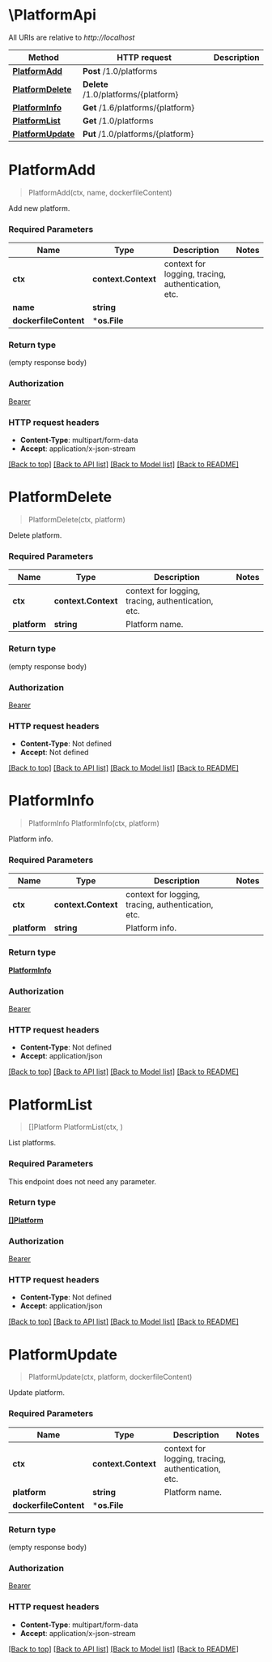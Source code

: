 # \PlatformApi

All URIs are relative to *http://localhost*

Method | HTTP request | Description
------------- | ------------- | -------------
[**PlatformAdd**](PlatformApi.md#PlatformAdd) | **Post** /1.0/platforms | 
[**PlatformDelete**](PlatformApi.md#PlatformDelete) | **Delete** /1.0/platforms/{platform} | 
[**PlatformInfo**](PlatformApi.md#PlatformInfo) | **Get** /1.6/platforms/{platform} | 
[**PlatformList**](PlatformApi.md#PlatformList) | **Get** /1.0/platforms | 
[**PlatformUpdate**](PlatformApi.md#PlatformUpdate) | **Put** /1.0/platforms/{platform} | 


# **PlatformAdd**
> PlatformAdd(ctx, name, dockerfileContent)


Add new platform.

### Required Parameters

Name | Type | Description  | Notes
------------- | ------------- | ------------- | -------------
 **ctx** | **context.Context** | context for logging, tracing, authentication, etc.
  **name** | **string**|  | 
  **dockerfileContent** | ***os.File**|  | 

### Return type

 (empty response body)

### Authorization

[Bearer](../README.md#Bearer)

### HTTP request headers

 - **Content-Type**: multipart/form-data
 - **Accept**: application/x-json-stream

[[Back to top]](#) [[Back to API list]](../README.md#documentation-for-api-endpoints) [[Back to Model list]](../README.md#documentation-for-models) [[Back to README]](../README.md)

# **PlatformDelete**
> PlatformDelete(ctx, platform)


Delete platform.

### Required Parameters

Name | Type | Description  | Notes
------------- | ------------- | ------------- | -------------
 **ctx** | **context.Context** | context for logging, tracing, authentication, etc.
  **platform** | **string**| Platform name. | 

### Return type

 (empty response body)

### Authorization

[Bearer](../README.md#Bearer)

### HTTP request headers

 - **Content-Type**: Not defined
 - **Accept**: Not defined

[[Back to top]](#) [[Back to API list]](../README.md#documentation-for-api-endpoints) [[Back to Model list]](../README.md#documentation-for-models) [[Back to README]](../README.md)

# **PlatformInfo**
> PlatformInfo PlatformInfo(ctx, platform)


Platform info.

### Required Parameters

Name | Type | Description  | Notes
------------- | ------------- | ------------- | -------------
 **ctx** | **context.Context** | context for logging, tracing, authentication, etc.
  **platform** | **string**| Platform info. | 

### Return type

[**PlatformInfo**](PlatformInfo.md)

### Authorization

[Bearer](../README.md#Bearer)

### HTTP request headers

 - **Content-Type**: Not defined
 - **Accept**: application/json

[[Back to top]](#) [[Back to API list]](../README.md#documentation-for-api-endpoints) [[Back to Model list]](../README.md#documentation-for-models) [[Back to README]](../README.md)

# **PlatformList**
> []Platform PlatformList(ctx, )


List platforms.

### Required Parameters
This endpoint does not need any parameter.

### Return type

[**[]Platform**](Platform.md)

### Authorization

[Bearer](../README.md#Bearer)

### HTTP request headers

 - **Content-Type**: Not defined
 - **Accept**: application/json

[[Back to top]](#) [[Back to API list]](../README.md#documentation-for-api-endpoints) [[Back to Model list]](../README.md#documentation-for-models) [[Back to README]](../README.md)

# **PlatformUpdate**
> PlatformUpdate(ctx, platform, dockerfileContent)


Update platform.

### Required Parameters

Name | Type | Description  | Notes
------------- | ------------- | ------------- | -------------
 **ctx** | **context.Context** | context for logging, tracing, authentication, etc.
  **platform** | **string**| Platform name. | 
  **dockerfileContent** | ***os.File**|  | 

### Return type

 (empty response body)

### Authorization

[Bearer](../README.md#Bearer)

### HTTP request headers

 - **Content-Type**: multipart/form-data
 - **Accept**: application/x-json-stream

[[Back to top]](#) [[Back to API list]](../README.md#documentation-for-api-endpoints) [[Back to Model list]](../README.md#documentation-for-models) [[Back to README]](../README.md)

